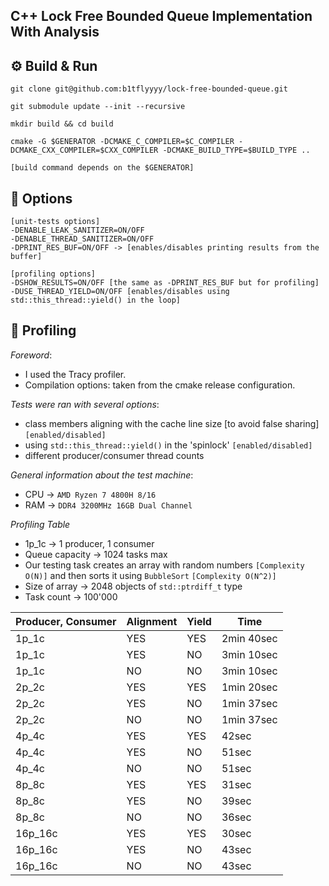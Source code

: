 ## C++ Lock Free Bounded Queue Implementation With Analysis

## ⚙️ Build & Run
```shell
git clone git@github.com:b1tflyyyy/lock-free-bounded-queue.git

git submodule update --init --recursive

mkdir build && cd build

cmake -G $GENERATOR -DCMAKE_C_COMPILER=$C_COMPILER -DCMAKE_CXX_COMPILER=$CXX_COMPILER -DCMAKE_BUILD_TYPE=$BUILD_TYPE ..

[build command depends on the $GENERATOR]
```

## 👻 Options
```shell
[unit-tests options]
-DENABLE_LEAK_SANITIZER=ON/OFF
-DENABLE_THREAD_SANITIZER=ON/OFF
-DPRINT_RES_BUF=ON/OFF -> [enables/disables printing results from the buffer]

[profiling options]
-DSHOW_RESULTS=ON/OFF [the same as -DPRINT_RES_BUF but for profiling]
-DUSE_THREAD_YIELD=ON/OFF [enables/disables using std::this_thread::yield() in the loop]
```

## 🚀 Profiling
_Foreword_: 
- I used the Tracy profiler.
- Compilation options: taken from the cmake release configuration.

_Tests were ran with several options_:
- class members aligning with the cache line size [to avoid false sharing] `[enabled/disabled]`
- using `std::this_thread::yield()` in the 'spinlock' `[enabled/disabled]`
- different producer/consumer thread counts

_General information about the test machine_:
- CPU -> `AMD Ryzen 7 4800H 8/16`
- RAM -> `DDR4 3200MHz 16GB Dual Channel`

_Profiling Table_
- 1p_1c -> 1 producer, 1 consumer
- Queue capacity -> 1024 tasks max
- Our testing task creates an array with random numbers `[Complexity O(N)]` and then sorts it using `BubbleSort` `[Complexity O(N^2)]`
- Size of array -> 2048 objects of `std::ptrdiff_t` type
- Task count -> 100'000

|Producer, Consumer|Alignment|Yield|Time      |
|------------------|---------|-----|----------|
|1p_1c             |YES      |YES  |2min 40sec|
|1p_1c             |YES      |NO   |3min 10sec|
|1p_1c             |NO       |NO   |3min 10sec|
|2p_2c             |YES      |YES  |1min 20sec|
|2p_2c             |YES      |NO   |1min 37sec|
|2p_2c             |NO       |NO   |1min 37sec|
|4p_4c             |YES      |YES  |42sec     |
|4p_4c             |YES      |NO   |51sec     |
|4p_4c             |NO       |NO   |51sec     |
|8p_8c             |YES      |YES  |31sec     |
|8p_8c             |YES      |NO   |39sec     |
|8p_8c             |NO       |NO   |36sec     |
|16p_16c           |YES      |YES  |30sec     |
|16p_16c           |YES      |NO   |43sec     |
|16p_16c           |NO       |NO   |43sec     |

